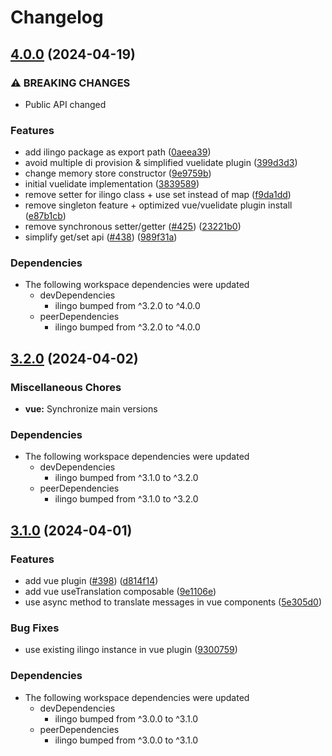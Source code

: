 # Changelog

## [4.0.0](https://github.com/tada5hi/ilingo/compare/vue-v3.2.0...vue-v4.0.0) (2024-04-19)


### ⚠ BREAKING CHANGES

* Public API changed

### Features

* add ilingo package as export path ([0aeea39](https://github.com/tada5hi/ilingo/commit/0aeea39f054ed7e66529cb756554a8e4e0024686))
* avoid multiple di provision & simplified vuelidate plugin ([399d3d3](https://github.com/tada5hi/ilingo/commit/399d3d3c676ee89b7e5470453813c9fafde931b8))
* change memory store constructor ([9e9759b](https://github.com/tada5hi/ilingo/commit/9e9759b98eb85afeaa7f6ee4984246937c88337d))
* initial vuelidate implementation ([3839589](https://github.com/tada5hi/ilingo/commit/383958902729e933e2c746075d6806a766cb353d))
* remove setter for ilingo class + use set instead of map ([f9da1dd](https://github.com/tada5hi/ilingo/commit/f9da1dd82df396674ad693770bb7b681140218d0))
* remove singleton feature + optimized vue/vuelidate plugin install ([e87b1cb](https://github.com/tada5hi/ilingo/commit/e87b1cbc8b671f34906dda6f53d1113f8e1e2811))
* remove synchronous setter/getter ([#425](https://github.com/tada5hi/ilingo/issues/425)) ([23221b0](https://github.com/tada5hi/ilingo/commit/23221b07c7cac865adc2cdb98c55e7904f15fd40))
* simplify get/set api ([#438](https://github.com/tada5hi/ilingo/issues/438)) ([989f31a](https://github.com/tada5hi/ilingo/commit/989f31a3d38b6c08a776e9afe9db2df3e05fd44c))


### Dependencies

* The following workspace dependencies were updated
  * devDependencies
    * ilingo bumped from ^3.2.0 to ^4.0.0
  * peerDependencies
    * ilingo bumped from ^3.2.0 to ^4.0.0

## [3.2.0](https://github.com/tada5hi/ilingo/compare/vue-v3.1.0...vue-v3.2.0) (2024-04-02)


### Miscellaneous Chores

* **vue:** Synchronize main versions


### Dependencies

* The following workspace dependencies were updated
  * devDependencies
    * ilingo bumped from ^3.1.0 to ^3.2.0
  * peerDependencies
    * ilingo bumped from ^3.1.0 to ^3.2.0

## [3.1.0](https://github.com/tada5hi/ilingo/compare/vue-v3.0.0...vue-v3.1.0) (2024-04-01)


### Features

* add vue plugin  ([#398](https://github.com/tada5hi/ilingo/issues/398)) ([d814f14](https://github.com/tada5hi/ilingo/commit/d814f148a93327409c6b29eded370e5bb22d05ce))
* add vue useTranslation composable ([9e1106e](https://github.com/tada5hi/ilingo/commit/9e1106eb4c108cf7935d73a798c695c9f87c8e20))
* use async method to translate messages in vue components ([5e305d0](https://github.com/tada5hi/ilingo/commit/5e305d069fb5241b17b43d9940497dd38234fd1d))


### Bug Fixes

* use existing ilingo instance in vue plugin ([9300759](https://github.com/tada5hi/ilingo/commit/93007599204cabf841823378de07d3326190d487))


### Dependencies

* The following workspace dependencies were updated
  * devDependencies
    * ilingo bumped from ^3.0.0 to ^3.1.0
  * peerDependencies
    * ilingo bumped from ^3.0.0 to ^3.1.0
